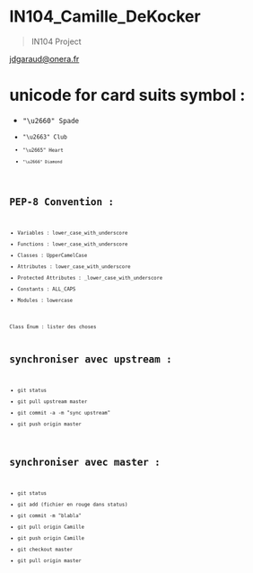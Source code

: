 IN104_Camille_DeKocker
==

>IN104 Project


jdgaraud@onera.fr


# unicode for card suits symbol :
  - <code>"\u2660" Spade
  - <code>"\u2663" Club
  - <code>"\u2665" Heart
  - <code>"\u2666" Diamond
  

# PEP-8 Convention :
  - Variables : lower_case_with_underscore
  - Functions : lower_case_with_underscore
  - Classes : UpperCamelCase
  - Attributes : lower_case_with_underscore
  - Protected Attributes : _lower_case_with_underscore
  - Constants : ALL_CAPS
  - Modules : lowercase


Class Enum : lister des choses

# synchroniser avec upstream :
  - git status
  - git pull upstream master
  - git commit -a -m "sync upstream"
  - git push origin master
  
  
# synchroniser avec master :
  - git status
  - git add (fichier en rouge dans status)
  - git commit -m "blabla"
  - git pull origin Camille
  - git push origin Camille
  - git checkout master
  - git pull origin master
  

